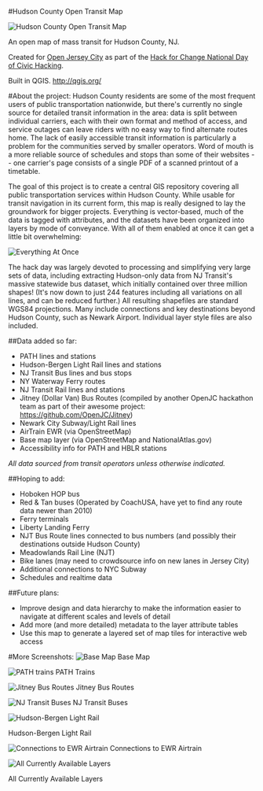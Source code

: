 ﻿#Hudson County Open Transit Map

![Hudson County Open Transit Map](/Screenshots/hudson-transit-map.png?raw=true "Hudson County Open Transit Map")

An open map of mass transit for Hudson County, NJ. 

Created for [Open Jersey City](http://openjerseycity.org/ "Open Jersey City") as part of the [Hack for Change National Day of Civic Hacking](http://openjerseycity.org/Transportation-Hackathon-2014/ "Hack for Change National Day of Civic Hacking"). 

Built in QGIS. http://qgis.org/

#About the project:
Hudson County residents are some of the most frequent users of public transportation nationwide, but there's currently no single source for detailed transit information in the area: data is split between individual carriers, each with their own format and method of access, and service outages can leave riders with no easy way to find alternate routes home. The lack of easily accessible transit information is particularly a problem for the communities served by smaller operators. Word of mouth is a more reliable source of schedules and stops than some of their websites -- one carrier's page consists of a single PDF of a scanned printout of a timetable.

The goal of this project is to create a central GIS repository covering all public transportation services within Hudson County. While usable for transit navigation in its current form, this map is really designed to lay the groundwork for bigger projects. Everything is vector-based, much of the data is tagged with attributes, and the datasets have been organized into layers by mode of conveyance. With all of them enabled at once it can get a little bit overwhelming:

![Everything At Once](/Screenshots/all-layers-enabled.png?raw=true "Everything At Once")

The hack day was largely devoted to processing and simplifying very large sets of data, including extracting Hudson-only data from NJ Transit's massive statewide bus dataset, which initially contained over three million shapes! (It's now down to just 244 features including all variations on all lines, and can be reduced further.) All resulting shapefiles are standard WGS84 projections. Many include connections and key destinations beyond Hudson County, such as Newark Airport. Individual layer style files are also included.


##Data added so far:
- PATH lines and stations
- Hudson-Bergen Light Rail lines and stations
- NJ Transit Bus lines and bus stops
- NY Waterway Ferry routes
- NJ Transit Rail lines and stations
- Jitney (Dollar Van) Bus Routes (compiled by another OpenJC hackathon team as part of their awesome project: https://github.com/OpenJC/Jitney)
- Newark City Subway/Light Rail lines
- AirTrain EWR (via OpenStreetMap)
- Base map layer (via OpenStreetMap and NationalAtlas.gov)
- Accessibility info for PATH and HBLR stations

*All data sourced from transit operators unless otherwise indicated.*


##Hoping to add:
- Hoboken HOP bus
- Red & Tan buses (Operated by CoachUSA, have yet to find any route data newer than 2010)
- Ferry terminals
- Liberty Landing Ferry
- NJT Bus Route lines connected to bus numbers (and possibly their destinations outside Hudson County)
- Meadowlands Rail Line (NJT)
- Bike lanes (may need to crowdsource info on new lanes in Jersey City)
- Additional connections to NYC Subway
- Schedules and realtime data

##Future plans:
- Improve design and data hierarchy to make the information easier to navigate at different scales and levels of detail
- Add more (and more detailed) metadata to the layer attribute tables
- Use this map to generate a layered set of map tiles for interactive web access

#More Screenshots:
![Base Map](/Screenshots/base-map_with-ferries.png?raw=true "Base Map")
Base Map

![PATH trains](/Screenshots/PATH-lines.png?raw=true "PATH trains")
PATH Trains

![Jitney Bus Routes](/Screenshots/jitney-routes.png?raw=true "Jitney Bus Routes")
Jitney Bus Routes

![NJ Transit Buses](/Screenshots/NJT_buses-and-stops.png?raw=true "NJ Transit Buses")
NJ Transit Buses

![Hudson-Bergen Light Rail](/Screenshots/HBLR.png?raw=true "Hudson-Bergen Light Rail")

Hudson-Bergen Light Rail

![Connections to EWR Airtrain](/Screenshots/connections-to-airtrain.png?raw=true "Connections to EWR Airtrain")
Connections to EWR Airtrain

![All Currently Available Layers](/Screenshots/layers.png?raw=true "All Currently Available Layers")

All Currently Available Layers